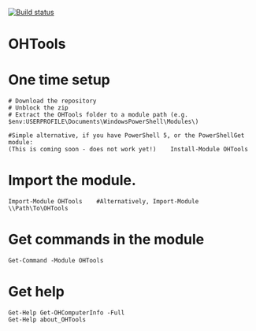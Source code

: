 [![Build status](https://ci.appveyor.com/api/projects/status/aonepjox78v7xhff?svg=true)](https://ci.appveyor.com/project/ozthe2/ohtools)

# OHTools

# One time setup
    # Download the repository
    # Unblock the zip
    # Extract the OHTools folder to a module path (e.g. $env:USERPROFILE\Documents\WindowsPowerShell\Modules\)

    #Simple alternative, if you have PowerShell 5, or the PowerShellGet module:
    (This is coming soon - does not work yet!)    Install-Module OHTools

# Import the module.
    Import-Module OHTools    #Alternatively, Import-Module \\Path\To\OHTools

# Get commands in the module
    Get-Command -Module OHTools

# Get help
    Get-Help Get-OHComputerInfo -Full
    Get-Help about_OHTools